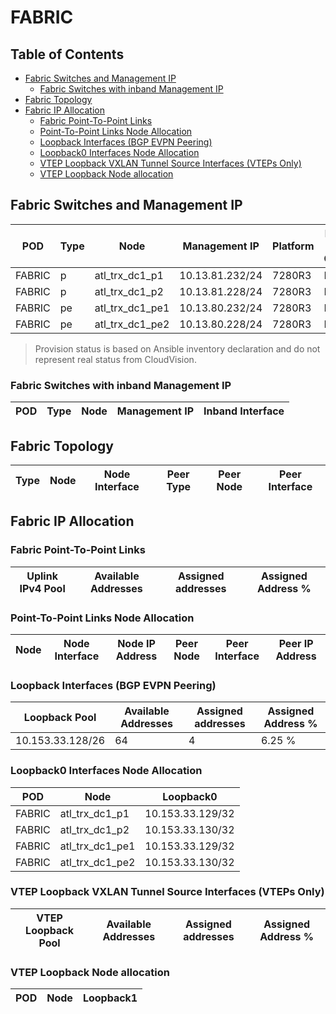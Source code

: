 # FABRIC

## Table of Contents

- [Fabric Switches and Management IP](#fabric-switches-and-management-ip)
  - [Fabric Switches with inband Management IP](#fabric-switches-with-inband-management-ip)
- [Fabric Topology](#fabric-topology)
- [Fabric IP Allocation](#fabric-ip-allocation)
  - [Fabric Point-To-Point Links](#fabric-point-to-point-links)
  - [Point-To-Point Links Node Allocation](#point-to-point-links-node-allocation)
  - [Loopback Interfaces (BGP EVPN Peering)](#loopback-interfaces-bgp-evpn-peering)
  - [Loopback0 Interfaces Node Allocation](#loopback0-interfaces-node-allocation)
  - [VTEP Loopback VXLAN Tunnel Source Interfaces (VTEPs Only)](#vtep-loopback-vxlan-tunnel-source-interfaces-vteps-only)
  - [VTEP Loopback Node allocation](#vtep-loopback-node-allocation)

## Fabric Switches and Management IP

| POD | Type | Node | Management IP | Platform | Provisioned in CloudVision | Serial Number |
| --- | ---- | ---- | ------------- | -------- | -------------------------- | ------------- |
| FABRIC | p | atl_trx_dc1_p1 | 10.13.81.232/24 | 7280R3 | Provisioned | - |
| FABRIC | p | atl_trx_dc1_p2 | 10.13.81.228/24 | 7280R3 | Provisioned | - |
| FABRIC | pe | atl_trx_dc1_pe1 | 10.13.80.232/24 | 7280R3 | Provisioned | - |
| FABRIC | pe | atl_trx_dc1_pe2 | 10.13.80.228/24 | 7280R3 | Provisioned | - |

> Provision status is based on Ansible inventory declaration and do not represent real status from CloudVision.

### Fabric Switches with inband Management IP

| POD | Type | Node | Management IP | Inband Interface |
| --- | ---- | ---- | ------------- | ---------------- |

## Fabric Topology

| Type | Node | Node Interface | Peer Type | Peer Node | Peer Interface |
| ---- | ---- | -------------- | --------- | ----------| -------------- |

## Fabric IP Allocation

### Fabric Point-To-Point Links

| Uplink IPv4 Pool | Available Addresses | Assigned addresses | Assigned Address % |
| ---------------- | ------------------- | ------------------ | ------------------ |

### Point-To-Point Links Node Allocation

| Node | Node Interface | Node IP Address | Peer Node | Peer Interface | Peer IP Address |
| ---- | -------------- | --------------- | --------- | -------------- | --------------- |

### Loopback Interfaces (BGP EVPN Peering)

| Loopback Pool | Available Addresses | Assigned addresses | Assigned Address % |
| ------------- | ------------------- | ------------------ | ------------------ |
| 10.153.33.128/26 | 64 | 4 | 6.25 % |

### Loopback0 Interfaces Node Allocation

| POD | Node | Loopback0 |
| --- | ---- | --------- |
| FABRIC | atl_trx_dc1_p1 | 10.153.33.129/32 |
| FABRIC | atl_trx_dc1_p2 | 10.153.33.130/32 |
| FABRIC | atl_trx_dc1_pe1 | 10.153.33.129/32 |
| FABRIC | atl_trx_dc1_pe2 | 10.153.33.130/32 |

### VTEP Loopback VXLAN Tunnel Source Interfaces (VTEPs Only)

| VTEP Loopback Pool | Available Addresses | Assigned addresses | Assigned Address % |
| --------------------- | ------------------- | ------------------ | ------------------ |

### VTEP Loopback Node allocation

| POD | Node | Loopback1 |
| --- | ---- | --------- |
